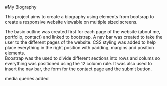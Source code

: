 #My Biography

This project aims to create a biography using elements from bootsrap to create a responsive website viewable on multiple sized screens. 

The basic outline was created first for each page of the website (about me, portfolio, contact) and linked to bootstrap.
A nav bar was created to take the user to the different pages of the website. CSS styling was added to help place everything in the right position with padding, margins and position elements.  
Boostrap was the used to divide different sections into rows and colums so everything was positioned using the 12 column rule. It was also used to insert the nav bar, the form for the contact page and the submit button. 

media queries added